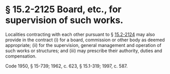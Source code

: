 # § 15.2-2125 Board, etc., for supervision of such works.

<p>Localities contracting with each other pursuant to § <a href='http://law.lis.virginia.gov/vacode/15.2-2124/'>15.2-2124</a> may also provide in the contract (i) for a board, commission or other body as deemed appropriate; (ii) for the supervision, general management and operation of such works or structures; and (iii) may prescribe their authority, duties and compensation.</p><p>Code 1950, § 15-739; 1962, c. 623, § 15.1-319; 1997, c. 587.</p>